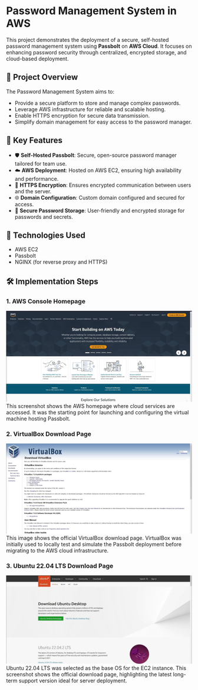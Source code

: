 # Password Management System in AWS 

This project demonstrates the deployment of a secure, self-hosted password management system using **Passbolt** on **AWS Cloud**. It focuses on enhancing password security through centralized, encrypted storage, and cloud-based deployment.

## 🔐 Project Overview

The Password Management System aims to:
- Provide a secure platform to store and manage complex passwords.
- Leverage AWS infrastructure for reliable and scalable hosting.
- Enable HTTPS encryption for secure data transmission.
- Simplify domain management for easy access to the password manager.

## 🚀 Key Features

- 🛡️ **Self-Hosted Passbolt**: Secure, open-source password manager tailored for team use.
- ☁️ **AWS Deployment**: Hosted on AWS EC2, ensuring high availability and performance.
- 🔐 **HTTPS Encryption**: Ensures encrypted communication between users and the server.
- 🌐 **Domain Configuration**: Custom domain configured and secured for access.
- 🔏 **Secure Password Storage**: User-friendly and encrypted storage for passwords and secrets.

## 🧰 Technologies Used

- AWS EC2
- Passbolt
- NGINX (for reverse proxy and HTTPS)

 ## 🛠️ Implementation Steps

### 1. AWS Console Homepage  
![AWS Console](https://github.com/rakshitbhari/-Password-Managment-System-in-AWS/blob/c2287f02f9955cf8b4f58d0b02ca0127a5e67217/Images/1.png)  
This screenshot shows the AWS homepage where cloud services are accessed. It was the starting point for launching and configuring the virtual machine hosting Passbolt.


### 2. VirtualBox Download Page  
![VirtualBox Download](https://github.com/rakshitbhari/-Password-Managment-System-in-AWS/blob/c2287f02f9955cf8b4f58d0b02ca0127a5e67217/Images/2.png)  
This image shows the official VirtualBox download page. VirtualBox was initially used to locally test and simulate the Passbolt deployment before migrating to the AWS cloud infrastructure.


### 3. Ubuntu 22.04 LTS Download Page  
![Ubuntu Download](https://github.com/rakshitbhari/-Password-Managment-System-in-AWS/blob/c2287f02f9955cf8b4f58d0b02ca0127a5e67217/Images/3.png)  
Ubuntu 22.04 LTS was selected as the base OS for the EC2 instance. This screenshot shows the official download page, highlighting the latest long-term support version ideal for server deployment.
